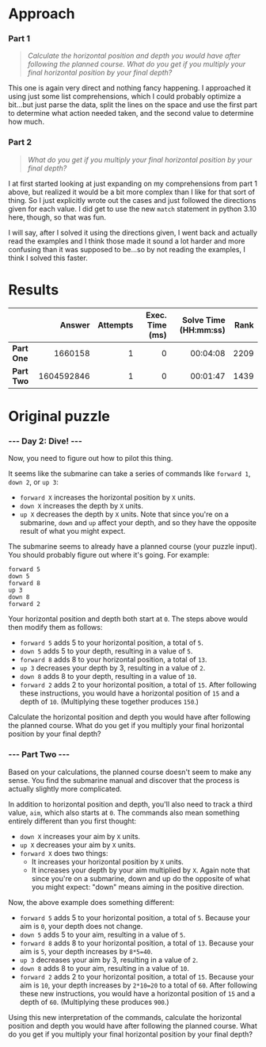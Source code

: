 # Approach
### Part 1
> _Calculate the horizontal position and depth you would have after following the planned course. What do you get if you multiply your final horizontal position by your final depth?_

This one is again very direct and nothing fancy happening. I approached it using just some list comprehensions, which I could
probably optimize a bit...but just parse the data, split the lines on the space and use the first part to determine what
action needed taken, and the second value to determine how much.

### Part 2
> _What do you get if you multiply your final horizontal position by your final depth?_

I at first started looking at just expanding on my comprehensions from part 1 above, but realized it would be a bit more
complex than I like for that sort of thing. So I just explicitly wrote out the cases and just followed the directions
given for each value. I did get to use the new `match` statement in python 3.10 here, though, so that was fun.

I will say, after I solved it using the directions given, I went back and actually read the examples and I think those
made it sound a lot harder and more confusing than it was supposed to be...so by not reading the examples, I think
I solved this faster.


# Results

|              |     Answer | Attempts | Exec. Time (ms) | Solve Time (HH:mm:ss) | Rank |
|--------------|-----------:|---------:|----------------:|----------------------:|-----:|
| **Part One** |    1660158 |        1 |               0 |              00:04:08 | 2209 |
| **Part Two** | 1604592846 |        1 |               0 |              00:01:47 | 1439 |

# Original puzzle

### --- Day 2: Dive! ---
Now, you need to figure out how to pilot this thing.

It seems like the submarine can take a series of commands like `forward 1`, `down 2`, or `up 3`:

* `forward X` increases the horizontal position by `X` units.
* `down X` increases the depth by `X` units.
* `up X` decreases the depth by `X` units.
Note that since you're on a submarine, `down` and `up` affect your depth, and so they have the opposite result of what you might expect.

The submarine seems to already have a planned course (your puzzle input). You should probably figure out where it's going. For example:
```
forward 5
down 5
forward 8
up 3
down 8
forward 2
```
Your horizontal position and depth both start at `0`. The steps above would then modify them as follows:

* `forward 5` adds 5 to your horizontal position, a total of `5`.
* `down 5` adds 5 to your depth, resulting in a value of `5`.
* `forward 8` adds 8 to your horizontal position, a total of `13`.
* `up 3` decreases your depth by 3, resulting in a value of `2`.
* `down 8` adds 8 to your depth, resulting in a value of `10`.
* `forward 2` adds 2 to your horizontal position, a total of `15`.
After following these instructions, you would have a horizontal position of `15` and a depth of `10`. (Multiplying these together produces `150`.)

Calculate the horizontal position and depth you would have after following the planned course. What do you get if you multiply your final horizontal position by your final depth?

### --- Part Two ---
Based on your calculations, the planned course doesn't seem to make any sense. You find the submarine manual and discover that the process is actually slightly more complicated.

In addition to horizontal position and depth, you'll also need to track a third value, `aim`, which also starts at `0`. The commands also mean something entirely different than you first thought:

* `down X` increases your aim by `X` units.
* `up X` decreases your aim by `X` units.
* `forward X` does two things:
  * It increases your horizontal position by `X` units.
  * It increases your depth by your aim multiplied by `X`.
Again note that since you're on a submarine, down and up do the opposite of what you might expect: "down" means aiming in the positive direction.

Now, the above example does something different:

* `forward 5` adds 5 to your horizontal position, a total of `5`. Because your aim is `0`, your depth does not change.
* `down 5` adds 5 to your aim, resulting in a value of `5`.
* `forward 8` adds 8 to your horizontal position, a total of `13`. Because your aim is `5`, your depth increases by `8*5=40`.
* `up 3` decreases your aim by 3, resulting in a value of `2`.
* `down 8` adds 8 to your aim, resulting in a value of `10`.
* `forward 2` adds 2 to your horizontal position, a total of `15`. Because your aim is `10`, your depth increases by `2*10=20` to a total of `60`.
After following these new instructions, you would have a horizontal position of `15` and a depth of `60`. (Multiplying these produces `900`.)

Using this new interpretation of the commands, calculate the horizontal position and depth you would have after following the planned course. What do you get if you multiply your final horizontal position by your final depth?
